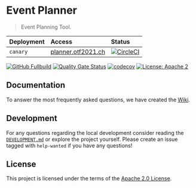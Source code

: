 # Event Planner

> Event Planning Tool.

| Deployment | Access                                           | Status                                                                                                                                                                                 |
| :--------- | :----------------------------------------------- | :------------------------------------------------------------------------------------------------------------------------------------------------------------------------------------- |
| `canary`   | [planner.otf2021.ch](https://planner.otf2021.ch) | [![CircleCI](https://img.shields.io/circleci/build/github/bbortt/event-planner/canary?label=deployment)](https://app.circleci.com/pipelines/github/bbortt/event-planner?branch=canary) |

[![GitHub Fullbuild](https://img.shields.io/github/workflow/status/bbortt/event-planner/Fullbuild/canary?label=build)](https://github.com/bbortt/event-planner/actions?query=workflow%3AFullbuild+branch%3Acanary)
[![Quality Gate Status](https://sonarcloud.io/api/project_badges/measure?project=bbortt_event-planner&metric=alert_status)](https://sonarcloud.io/dashboard?id=bbortt_event-planner)
[![codecov](https://codecov.io/gh/bbortt/event-planner/branch/canary/graph/badge.svg?token=NF44ZR04HH)](https://codecov.io/gh/bbortt/event-planner)
[![License: Apache 2](https://img.shields.io/badge/License-Apache2-blue.svg?label=license)](https://github.com/bbortt/event-planner/blob/master/LICENSE)

## Documentation

To answer the most frequently asked questions, we have created the [Wiki](https://github.com/bbortt/event-planner/wiki).

## Development

For any questions regarding the local development consider reading the [`DEVELOPMENT.md`](https://github.com/bbortt/event-planner/blob/canary/DEVELOPMENT.md)
or explore the project yourself. Please create an issue tagged with `help-wanted` if you have any questions!

## License

This project is licensed under the terms of the [Apache 2.0 License](https://github.com/bbortt/event-planner/blob/canary/LICENSE).
